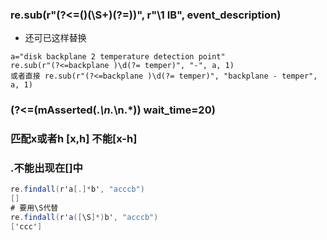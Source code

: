 ### re.sub(r"(?<=\()(\S+)(?=\))", r"\1 IB", event_description) 
- 还可已这样替换
```
a="disk backplane 2 temperature detection point"
re.sub(r"(?<=backplane )\d(?= temper)", "-", a, 1)
或者直接 re.sub(r"(?<=backplane )\d(?= temper)", "backplane - temper", a, 1)
```
### (?<=(mAsserted\(.*\n.*\n.*)) wait_time=20\)

### 匹配x或者h [x,h] 不能[x-h]

### .不能出现在[]中
```cs
re.findall(r'a[.]*b', "acccb")
[]
# 要用\S代替
re.findall(r'a([\S]*)b', "acccb")
['ccc']
```
